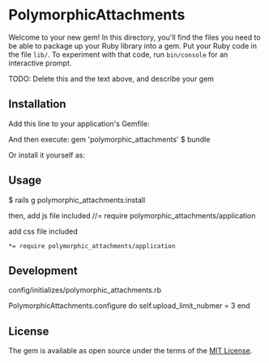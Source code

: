 # PolymorphicAttachments

Welcome to your new gem! In this directory, you'll find the files you need to be able to package up your Ruby library into a gem. Put your Ruby code in the file `lib/`. To experiment with that code, run `bin/console` for an interactive prompt.

TODO: Delete this and the text above, and describe your gem

## Installation

Add this line to your application's Gemfile:


And then execute:
    gem 'polymorphic_attachments'
    $ bundle

Or install it yourself as:


## Usage

$ rails g polymorphic_attachments:install

then, add js file included 
    //= require polymorphic_attachments/application

add css file included 

    *= require polymorphic_attachments/application

## Development

config/initializes/polymorphic_attachments.rb

PolymorphicAttachments.configure do
  self.upload_limit_nubmer = 3
end


## License

The gem is available as open source under the terms of the [MIT License](http://opensource.org/licenses/MIT).

